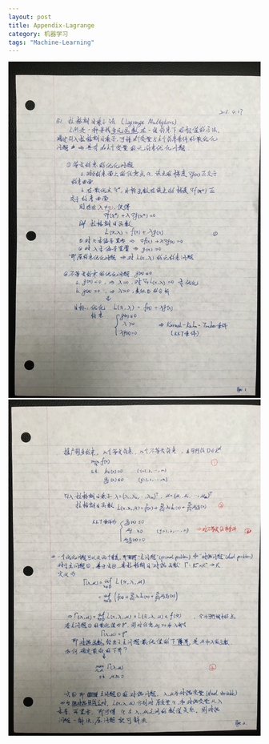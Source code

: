 ```yaml
---
layout: post
title: Appendix-Lagrange
category: 机器学习
tags: "Machine-Learning"
---
```

![p_1](/public/img/posts/MachineLearning/Appendix_Lagrange_Multipliers/IMG-4454.JPG)
![p_2](/public/img/posts/MachineLearning/Appendix_Lagrange_Multipliers/IMG-4455.JPG)

